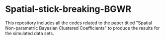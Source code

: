 # Spatial-stick-breaking-BGWR

This repository includes all the codes related to the paper titled "Spatial Non-parametric Bayesian Clustered Coefficients" to produce the results for the simulated data sets.
